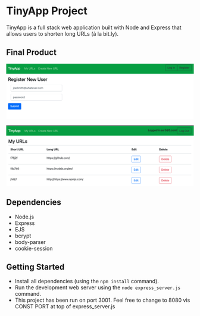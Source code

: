 # TinyApp Project

TinyApp is a full stack web application built with Node and Express that allows users to shorten long URLs (à la bit.ly).

## Final Product

!["Register new user"](https://github.com/burke-md/tinyapp/blob/master/docs/TinnyApp-Register.png?raw=true)

!["View accoutn specific urls"](https://github.com/burke-md/tinyapp/blob/master/docs/TinnyApp-urls.png?raw=true)

## Dependencies

- Node.js
- Express
- EJS
- bcrypt
- body-parser
- cookie-session

## Getting Started

- Install all dependencies (using the `npm install` command).
- Run the development web server using the `node express_server.js` command.
- This project has been run on port 3001. Feel free to change to 8080 vis CONST PORT at top of express_server.js
